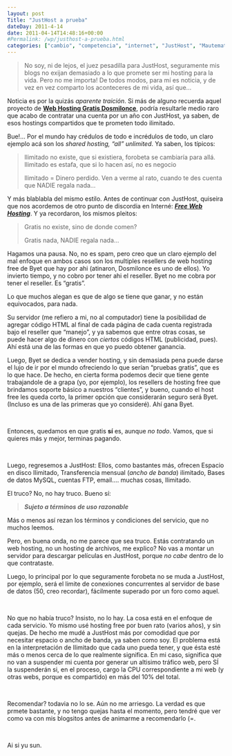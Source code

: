 ```yaml
---
layout: post
Title: "JustHost a prueba"
dateDay: 2011-4-14
date: 2011-04-14T14:48:16+00:00
#Permalink: /wp/justhost-a-prueba.html
categories: ["cambio", "competencia", "internet", "JustHost", "Mautematico", "pago", "premium"]
---
```


<blockquote><p>No soy, ni de lejos, el juez pesadilla para JustHost, seguramente mis blogs no exijan demasiado a lo que promete ser mi hosting para la vida. Pero no me importa! De todos modos, para mí es noticia, y de vez en vez comparto los aconteceres de mi vida, así que&#8230;</p></blockquote>
<p>Noticia es por la quizás <em>aparente traición</em>. Si más de alguno recuerda aquel proyecto de <a title="Web Hosting Gratis Dosmilonce" href="http://dosmilonce.co.cc/" target="_blank"><strong>Web Hosting Gratis Dosmilonce</strong></a>, podría resultarle medio raro que acabo de contratar una cuenta por un año con JustHost, ya saben, de esos hostings compartidos que te prometen todo ilimitado.</p>
<p>Bue!&#8230; Por el mundo hay crédulos de todo e incrédulos de todo, un claro ejemplo acá son los<em> shared hosting, &#8220;all&#8221; unlimited</em>. Ya saben, los típicos:</p>
<blockquote><p>Ilimitado no existe, que si existiera, forobeta se cambiaría para allá.<br />
Ilimitado es estafa, que si lo hacen así, no es negocio</p>
<p>Ilimitado = Dinero perdido. Ven a verme al rato, cuando te des cuenta que NADIE regala nada&#8230;</p></blockquote>
<p>Y más blablabla del mismo estilo. Antes de continuar con JustHost, quiseira que nos acordemos de otro punto de discordia en Interné: <a title="Free Web Hosting" href="http://dosmilonce.co.cc/" target="_blank"><strong><em>Free Web Hosting</em></strong></a>. Y ya recordaron, los mismos pleitos:</p>
<blockquote><p>Gratis no existe, sino de donde comen?</p>
<p>Gratis nada, NADIE regala nada&#8230;</p></blockquote>
<p>Hagamos una pausa. No, no es spam, pero creo que un claro ejemplo del mal enfoque en ambos casos son los multiples resellers de web hosting free de Byet que hay por ahi (atinaron, Dosmilonce es uno de ellos). Yo invierto tiempo, y no cobro por tener ahi el reseller. Byet no me cobra por tener el reseller. Es &#8220;gratis&#8221;.</p>
<p>Lo que muchos alegan es que de algo se tiene que ganar, y no están equivocados, para nada.</p>
<p>Su servidor (me refiero a mi, no al computador) tiene la posibilidad de agregar código HTML al final de cada página de cada cuenta registrada bajo el reseller que &#8220;manejo&#8221;, y ya sabemos que entre otras cosas, se puede hacer algo de dinero con <em>ciertos</em> códigos HTML (publicidad, pues). Ahí está una de las formas en que yo puedo obtener ganancia.</p>
<p>Luego, Byet se dedica a vender hosting, y sin demasiada pena puede darse el lujo de ir por el mundo ofreciendo lo que serían &#8220;pruebas gratis&#8221;, que es lo que hace. De hecho, en cierta forma podemos decir que tiene gente trabajandole de a grapa (yo, por ejemplo), los resellers de hosting free que brindamos soporte básico a nuestros &#8220;clientes&#8221;, y bueno, cuando el host free les queda corto, la primer opción que considerarán seguro será Byet. (Incluso es una de las primeras que yo consideré). Ahí gana Byet.</p>
<p>&nbsp;</p>
<p>Entonces, quedamos en que gratis <strong>sí</strong> es, aunque <em>no todo</em>. Vamos, que si quieres más y mejor, terminas pagando.</p>
<p>&nbsp;</p>
<p>Luego, regresemos a JustHost: Ellos, como bastantes más, ofrecen Espacio en disco Ilimitado, Transferencia mensual (<em>ancho de banda</em>) ilimitado, Bases de datos MySQL, cuentas FTP, email&#8230;. muchas cosas, Ilimitado.</p>
<p>El truco? No, no hay truco. Bueno sí:</p>
<blockquote><p><em><strong>Sujeto a términos de uso razonable</strong></em></p></blockquote>
<p>Más o menos así rezan los términos y condiciones del servicio, que no muchos leemos.<em><strong> </strong></em></p>
<p>Pero, en buena onda, no me parece que sea truco. Estás contratando un web hosting, no un hosting de archivos, me explico? No vas a montar un servidor para descargar películas en JustHost, porque <em>no cabe</em> dentro de lo que contrataste.</p>
<p>Luego, lo principal por lo que seguramente forobeta no se muda a JustHost, por ejemplo, será el limite de conexiones concurrentes al servidor de base de datos (50, creo recordar), fácilmente superado por un foro como aquel.</p>
<p>&nbsp;</p>
<p>No que no había truco? Insisto, no lo hay. La cosa está en el enfoque de cada servicio. Yo mismo usé hosting free por buen rato (varios años), y sin quejas. De hecho me mudé a JustHost más por comodidad que por necesitar espacio o ancho de banda, ya saben como soy. El problema está en la interpretación de Ilimitado que cada uno pueda tener, y que ésta esté más o menos cerca de lo que realmente significa. En mi caso, significa que no van a suspender mi cuenta por generar un altisimo tráfico web, pero SÍ la suspenderán si, en el proceso, cargo la CPU correspondiente a mi web (y otras webs, porque es compartido) en más del 10% del total.</p>
<p>&nbsp;</p>
<p>Recomendar? todavia no lo se. Aún no me arriesgo. La verdad es que prmete bastante, y no tengo quejas hasta el momento, pero tendré que ver como va con mis blogsitos antes de animarme a recomendarlo (=.</p>
<p>&nbsp;</p>
<p>Ai si yu sun.</p>
